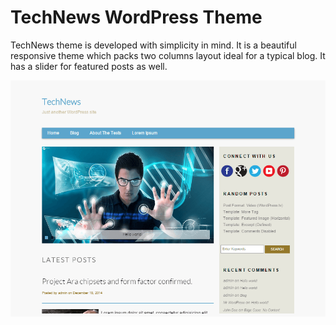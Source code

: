 # TechNews WordPress Theme

TechNews theme is developed with simplicity in mind. It is a beautiful responsive theme which packs two columns layout ideal for a typical blog. It has a slider for featured posts as well.

![](screenshot.png?raw=true "Screenshot")